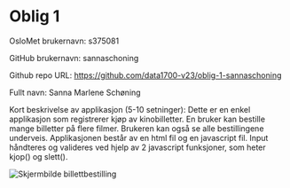 Oblig 1
=======
OsloMet brukernavn: s375081

GitHub brukernavn: sannaschoning

Github repo URL: https://github.com/data1700-v23/oblig-1-sannaschoning

Fullt navn: Sanna Marlene Schøning

Kort beskrivelse av applikasjon (5-10 setninger):
Dette er en enkel applikasjon som registrerer kjøp av kinobilletter.
En bruker kan bestille mange billetter på flere filmer. Brukeren kan også se alle bestillingene underveis.
Applikasjonen består av en html fil og en javascript fil. Input håndteres og valideres 
ved hjelp av 2 javascript funksjoner, som heter kjop() og slett().

![Skjermbilde billettbestilling](/Screenshotoblig1.png "Inputvalidering")
